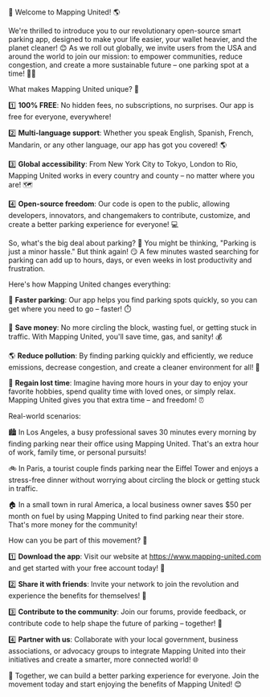 🎉 Welcome to Mapping United! 🌎

We're thrilled to introduce you to our revolutionary open-source smart parking app, designed to make your life easier, your wallet heavier, and the planet cleaner! 😊 As we roll out globally, we invite users from the USA and around the world to join our mission: to empower communities, reduce congestion, and create a more sustainable future – one parking spot at a time! 🚗💪

What makes Mapping United unique? 🤔

1️⃣ **100% FREE**: No hidden fees, no subscriptions, no surprises. Our app is free for everyone, everywhere!

2️⃣ **Multi-language support**: Whether you speak English, Spanish, French, Mandarin, or any other language, our app has got you covered! 🌎

3️⃣ **Global accessibility**: From New York City to Tokyo, London to Rio, Mapping United works in every country and county – no matter where you are! 🗺️

4️⃣ **Open-source freedom**: Our code is open to the public, allowing developers, innovators, and changemakers to contribute, customize, and create a better parking experience for everyone! 💻

So, what's the big deal about parking? 🤔 You might be thinking, "Parking is just a minor hassle." But think again! 😏 A few minutes wasted searching for parking can add up to hours, days, or even weeks in lost productivity and frustration.

Here's how Mapping United changes everything:

🚗 **Faster parking**: Our app helps you find parking spots quickly, so you can get where you need to go – faster! ⏱️

💸 **Save money**: No more circling the block, wasting fuel, or getting stuck in traffic. With Mapping United, you'll save time, gas, and sanity! 💰

🌎 **Reduce pollution**: By finding parking quickly and efficiently, we reduce emissions, decrease congestion, and create a cleaner environment for all! 🌟

💪 **Regain lost time**: Imagine having more hours in your day to enjoy your favorite hobbies, spend quality time with loved ones, or simply relax. Mapping United gives you that extra time – and freedom! ⏰

Real-world scenarios:

🏙️ In Los Angeles, a busy professional saves 30 minutes every morning by finding parking near their office using Mapping United. That's an extra hour of work, family time, or personal pursuits!

🚲 In Paris, a tourist couple finds parking near the Eiffel Tower and enjoys a stress-free dinner without worrying about circling the block or getting stuck in traffic.

🏠 In a small town in rural America, a local business owner saves $50 per month on fuel by using Mapping United to find parking near their store. That's more money for the community!

How can you be part of this movement? 🤔

1️⃣ **Download the app**: Visit our website at https://www.mapping-united.com and get started with your free account today! 📲

2️⃣ **Share it with friends**: Invite your network to join the revolution and experience the benefits for themselves! 🤝

3️⃣ **Contribute to the community**: Join our forums, provide feedback, or contribute code to help shape the future of parking – together! 💬

4️⃣ **Partner with us**: Collaborate with your local government, business associations, or advocacy groups to integrate Mapping United into their initiatives and create a smarter, more connected world! 🌐

🎉 Together, we can build a better parking experience for everyone. Join the movement today and start enjoying the benefits of Mapping United! 😊